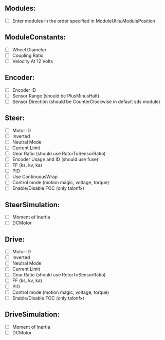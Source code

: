 Modules:
-----------------------
- [ ] Enter modules in the order specified in ModuleUtils.ModulePosition

ModuleConstants:
-----------------------
- [ ] Wheel Diameter
- [ ] Coupling Ratio
- [ ] Velocity At 12 Volts

Encoder:
----------------------
- [ ] Encoder ID
- [ ] Sensor Range (should be PlusMinusHalf)
- [ ] Sensor Direction (should be CounterClockwise in default sds module)

Steer:
-----------------------
- [ ] Motor ID
- [ ] Inverted
- [ ] Neutral Mode
- [ ] Current Limit
- [ ] Gear Ratio (should use RotorToSensorRatio)
- [ ] Encoder Usage and ID (should use fuse)
- [ ] FF (ks, kv, ka)
- [ ] PID
- [ ] Use ContinuousWrap
- [ ] Control mode (motion magic, voltage, torque)
- [ ] Enable/Disable FOC (only talonfx)

SteerSimulation:
-----------------------
- [ ] Moment of inertia
- [ ] DCMotor

Drive:
-----------------------
- [ ] Motor ID
- [ ] Inverted
- [ ] Neutral Mode
- [ ] Current Limit
- [ ] Gear Ratio (should use RotorToSensorRatio)
- [ ] FF (ks, kv, ka)
- [ ] PID
- [ ] Control mode (motion magic, voltage, torque)
- [ ] Enable/Disable FOC (only talonfx)

DriveSimulation:
-----------------------
 - [ ] Moment of inertia
 - [ ] DCMotor